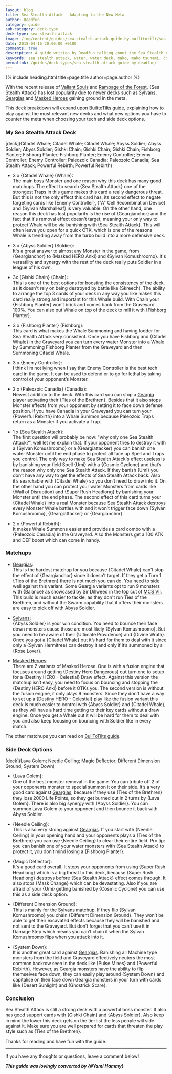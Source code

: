 ```yaml
---
layout: blog
title: Sea Stealth Attack - Adapting to the New Meta
author: Deadfun
category: guide
sub-category: deck-type
deck-type: sea-stealth-attack
image: /img/content/guides/sea-stealth-attack-guide-by-builttotilt/sea-stealth-attack.jpg
date: 2018-04-16 20:00:00 +0100
comments: true
description: A guide written by Deadfun talking about the Sea Stealth Attack deck possibilities in the new meta.
keywords: sea stealth attack, water, water deck, mako, mako tsunami, core cards
permalink: /guides/deck-types/sea-stealth-attack-guide-by-deadfun/
---
```


{% include heading.html title=page.title author=page.author %}

With the recent release of [Valiant Souls](/box-reviews/valiant-souls/) and [Rampage of the Forest](/box-reviews/rampage-of-the-forest/), {Sea Stealth Attack} has lost popularity due to newer decks such as [Sylvans](/tier-list/deck-types/sylvans/), [Geargias](/tier-list/deck-types/geargias/) and [Masked Heroes](/tier-list/deck-types/masked-heroes/) gaining ground in the meta.

This deck breakdown will expand upon [BuilttoTilts guide](/guides/deck-types/sea-stealth-attack-guide-by-builttotilt/), explaining how to play against the most relevant new decks and what new options you have to counter the meta when choosing your tech and side deck options.

### My Sea Stealth Attack Deck

[deck](Citadel Whale; Citadel Whale; Citadel Whale; Abyss Soldier; Abyss Soldier; Abyss Soldier; Gishki Chain; Gishki Chain; Gishki Chain; Fishborg Planter; Fishborg Planter; Fishborg Planter; Enemy Controller; Enemy Controller; Enemy Controller; Paleozoic Canadia; Paleozoic Canadia; Sea Stealth Attack; Powerful Rebirth; Powerful Rebirth)

- 3 x {Citadel Whale} (Whale):   
The main boss Monster and one reason why this deck has many good matchups. The effect to search {Sea Stealth Attack} one of the strongest Traps in this game makes this card a really dangerous threat. But this is not the only effect this card has, its second effect to negate targeting cards like {Enemy Controller}, {"A" Cell Recombination Device} and {Sylvan Marshalleaf} is very valuable. On the other hand, one reason this deck has lost popularity is the rise of {Geargianchor} and the fact that it's removal effect doesn't target, meaning your only way to protect Whale will be via banishing with {Sea Stealth Attack}. This will often leave you open for a quick OTK, which is one of the reasons Whale is trending away from the turbo build into a more defensive deck.

- 3 x {Abyss Soldier} (Soldier):   
It's a great answer to almost any Monster in the game, from {Geargianchor} to {Masked HERO Anki} and {Sylvan Komushroomo}. It's versatility and synergy with the rest of the deck really puts Soldier in a league of his own.

- 3x {Gishki Chain} (Chain):  
This is one of the best options for boosting the consistency of the deck, as it doesn't rely on being destroyed by battle like {Skreech}. The ability to arrange the top 3 cards of your deck in any way you like makes this card really strong and important for this Whale build. With Chain your {Fishborg Planter} won’t brick and comes back from the Graveyard 100%. You can also put Whale on top of the deck to mill it with {Fishborg Planter}.

- 3 x {Fishborg Planter} (Fishborg):   
This card is what makes the Whale Summoning and having fodder for Sea Stealth Attack very consistent. Once you have Fishborg and {Citadel Whale} in the Graveyard you can turn every water Monster into a Whale by Summoning Fishborg Planter from the Graveyard and then Summoning Citadel Whale. 

- 3 x {Enemy Controller}:  
I think I’m not lying when I say that Enemy Controller is the best tech card in the game. It can be used to defend or to go for lethal by taking control of your opponent’s Monster.

- 2 x {Paleozoic Canadia} (Canadia):   
Newest addition to the deck. With this card you can stop a [Geargia](/tier-list/deck-types/geargias/) player activating their {Ties of the Brethren}. Besides that it also stops Monster effects from your opponent by setting it to face down defense position. If you have Canadia in your Graveyard you can turn your {Powerful Rebirth} into a Whale Summon because Paleozoic Traps return as a Monster if you activate a Trap.

- 1 x {Sea Stealth Attack}:   
The first question will probably be now: "why only one Sea Stealth Attack?", well let me explain that. If your opponent tries to destroy it with a {Sylvan Komushroomo} or a {Geargiattacker} you can banish one water Monster until the end phase to protect all face up Spell and Traps you control. The only way to make Sea Stealth Attack's effect useless is by banishing your field Spell {Umi} with a {Cosmic Cyclone} and that’s the reason why only one Sea Stealth Attack. If they banish {Umi} you don’t have any way to get the effects of Sea Stealth Attack back. Also it’s searchable with {Citadel Whale} so you don’t need to draw into it. On the other hand you can protect your water Monsters from cards like {Wall of Disruption} and {Super Rush Headlong} by banishing your Monster until the end phase. The second effect of this card turns your {Citadel Whale} into a real Monster because Sea Stealth Attack destroys every Monster Whale battles with and it won’t trigger face down {Sylvan Komushroomo}, {Geargiattacker} or {Geargianchor}. 

- 2 x {Powerful Rebirth}:    
It makes Whale Summons easier and provides a card combo with a {Paleozoic Canadia} in the Graveyard. Also the Monsters get a 100 ATK and DEF boost which can come in handy. 

### Matchups

- [Geargias](/tier-list/deck-types/geargias/):   
This is the hardest matchup for you because {Citadel Whale} can’t stop the effect of {Geargianchor} since it doesn’t target. If they get a Turn 1 {Ties of the Brethren} there is not much you can do. You need to side well against this variant. Some Geargia variants opt to run 9 monsters with {Balance} as showcased by Sir Dillweed in the top cut of [MCS VII](). This build is much easier to tackle, as they don't run Ties of the Brethren, and without the Swarm capability that it offers their monsters are easy to pick off with Abyss Soldier.

- [Sylvans](/tier-list/deck-types/sylvans/):   
{Abyss Soldier} is your win condition. You need to bounce their face down monsters cause those are most likely {Sylvan Komushroomo}. But you need to be aware of their {Ultimate Providence} and {Divine Wrath}. Once you got a {Citadel Whale} out it’s hard for them to deal with it since only a {Sylvan Hermitree} can destroy it and only if it’s summoned by a {Rose Lover}.

- [Masked Heroes](/tier-list/deck-types/masked-heroes/):   
There are 2 variants of Masked Herose. One is with a fusion engine that focuses around getting {Destiny Hero Dangerous} out turn one to setup for a {Destiny HERO - Celestial} Draw effect. Against this version the matchup isn’t easy, you need to focus on bouncing and stopping the {Destiny HERO Anki} before it OTKs you. The second version is without the fusion engine, it only plays 9 monsters. Since they don't have a way to set up a {Destiny HERO - Celestial} play like the fusion variant this deck is much easier to control with {Abyss Soldier} and {Citadel Whale}, as they will have a hard time getting to their key cards without a draw engine. Once you get a Whale out it will be hard for them to deal with you and also keep focusing on bouncing with Soldier like in every match.

The other matchups you can read on [BuilToTilts guide](/guides/deck-types/sea-stealth-attack-guide-by-builttotilt/).

### Side Deck Options

[deck](Lava Golem; Needle Ceiling; Magic Deflector; Different Dimension Ground; System Down)

- {Lava Golem}:  
One of the best monster removal in the game. You can tribute off 2 of your opponents monster to special summon it on their side. It’s a very good card against [Geargias](/tier-list/deck-types/geargias/), because if they use {Ties of the Brethren} they lose 2000 Life Points, so they get burned out in 2 turns by {Lava Golem}. There is also big synergy with {Abyss Soldier}. You can summon Lava Golem to your opponent and then bounce it back with Abyss Soldier.

- {Needle Ceiling}:  
This is also very strong against [Geargias](/tier-list/deck-types/geargias/). If you start with {Needle Ceiling} in your opening hand and your opponents plays a {Ties of the Brethren} you can use {Needle Ceiling} to clear their entire field. Pro tip: you can banish one of your water monsters with {Sea Stealth Attack} to protect it, you don’t mind losing a {Fishborg Planter}.

- {Magic Deflector}:   
It's a good card overall. It stops your opponents from using {Super Rush Headlong} which is a big threat to this deck, because {Super Rush Headlong} destroys before {Sea Stealth Attack} effect comes through. It also stops {Mask Change} which can be devastating. Also if you are afraid of your {Umi} getting banished by {Cosmic Cyclone} you can use this as a side deck option.

- {Different Dimension Ground}:   
This is mainly for the [Sylvans](/tier-list/deck-types/sylvans/) matchup. If they flip {Sylvan Komushroomo} you chain {Different Dimension Ground}. They won’t be able to get their excavated effects because they will be banished and not sent to the Graveyard. But don’t forget that you can’t use it in Damage Step which means you can’t chain it when the Sylvan Komushroomo flips when you attack into it.

- {System Down}:  
It is another great card against [Geargias](/tier-list/deck-types/geargias/). Banishing all Machine type monsters from the field and Graveyard effectively neuters the most common backrow seen in the deck like {Pulse Mines} and {Powerful Rebirth}. However, as Geargia monsters have the ability to flip themselves face down, they can easily play around {System Down} and capitalise on their face down Geargia monsters in your turn with cards like {Desert Sunlight} and {Ghostrick Scare}.

### Conclusion

Sea Stealth Attack is still a strong deck with a powerful boss monster. It also has good support cards with {Gishki Chain} and {Abyss Soldier}. Also keep in mind the lower this deck gets on the tier list the less people will side against it. Make sure you are well prepared for cards that threaten the play style such as {Ties of the Brethren}.

Thanks for reading and have fun with the guide.

---

If you have any thoughts or questions, leave a comment below!

***This guide was lovingly converted by {#Yami Hammy}***